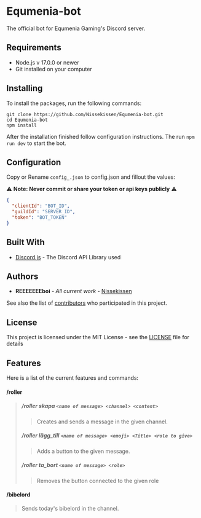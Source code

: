 # Equmenia-bot

The official bot for Equmenia Gaming's Discord server.

## Requirements

* Node.js v 17.0.0 or newer
* Git installed on your computer

## Installing

To install the packages, run the following commands:

```
git clone https://github.com/Nissekissen/Equmenia-bot.git
cd Equmenia-bot
npm install
```

After the installation finished follow configuration instructions. The run `npm run dev` to start the bot.

## Configuration

Copy or Rename `config_.json` to config.json and fillout the values:

⚠️ **Note: Never commit or share your token or api keys publicly** ⚠️

```json
{
  "clientId": "BOT_ID",
  "guildId": "SERVER_ID",
  "token": "BOT_TOKEN"
}

```

## Built With

* [Discord.js](https://discord.js.org/#/) - The Discord API Library used


## Authors

* **REEEEEEEboi** - *All current work* - [Nissekissen](https://github.com/Nissekissen)

See also the list of [contributors](https://github.com/Nissekissen/Equmenia-bot/contributors) who participated in this project.

## License

This project is licensed under the MIT License - see the [LICENSE](LICENSE) file for details

## Features

Here is a list of the current features and commands:

#### /roller
> ##### /roller skapa `<name of message> <channel> <content>`
>> Creates and sends a message in the given channel.
>>
> ##### /roller lägg_till `<name of message> <emoji> <Title> <role to give>`
>> Adds a button to the given message.
>> 
> ##### /roller ta_bort `<name of message> <role>`
>> Removes the button connected to the given role

#### /bibelord
> Sends today's bibelord in the channel.
